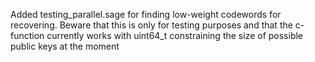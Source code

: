 Added testing_parallel.sage for finding low-weight codewords for recovering. 
Beware that this is only for testing purposes and that the c-function currently works with uint64_t constraining the size of possible public keys at the moment
